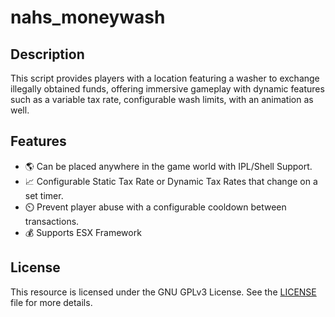 # nahs_moneywash

## Description

This script provides players with a location featuring a washer to exchange illegally obtained funds, offering immersive gameplay with dynamic features such as a variable tax rate, configurable wash limits, with an animation as well.

## Features

- 🌎 Can be placed anywhere in the game world with IPL/Shell Support.
- 📈 Configurable Static Tax Rate or Dynamic Tax Rates that change on a set timer.
- ⏲️ Prevent player abuse with a configurable cooldown between transactions.
- 💰 Supports ESX Framework



## License

This resource is licensed under the GNU GPLv3 License. See the [LICENSE](LICENSE) file for more details.
